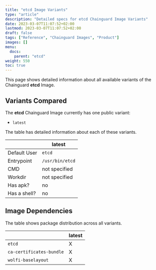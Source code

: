 ```yaml
---
title: "etcd Image Variants"
type: "article"
description: "Detailed specs for etcd Chainguard Image Variants"
date: 2023-03-07T11:07:52+02:00
lastmod: 2023-03-07T11:07:52+02:00
draft: false
tags: ["Reference", "Chainguard Images", "Product"]
images: []
menu:
  docs:
    parent: "etcd"
weight: 550
toc: true
---
```


This page shows detailed information about all available variants of the Chainguard **etcd** Image.

## Variants Compared
The **etcd** Chainguard Image currently has one public variant: 

- `latest`

The table has detailed information about each of these variants.

|              | latest          |
|--------------|-----------------|
| Default User | `etcd`          |
| Entrypoint   | `/usr/bin/etcd` |
| CMD          | not specified   |
| Workdir      | not specified   |
| Has apk?     | no              |
| Has a shell? | no              |

## Image Dependencies
The table shows package distribution across all variants.

|                          | latest |
|--------------------------|--------|
| `etcd`                   | X      |
| `ca-certificates-bundle` | X      |
| `wolfi-baselayout`       | X      |

